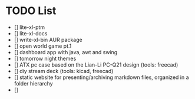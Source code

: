 # TODO List
- [] lite-xl-ptm
- [] lite-xl-docs
- [] write-xl-bin AUR package
- [] open world game pt.1
- [] dashboard app with java, awt and swing
- [] tomorrow night themes
- [] ATX pc case based on the Lian-Li PC-Q21 design (tools: freecad)
- [] diy stream deck (tools: kicad, freecad)
- [] static website for presenting/archiving markdown files, organized in a folder hierarchy
- [] 
